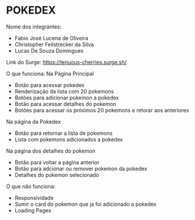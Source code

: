 # POKEDEX

Nome dos integrantes: 
- Fabio José Lucena de Oliveira 
- Christopher Feilstrecker da Silva
- Lucas De Souza Domingues

Link do Surge: https://tenuous-cherries.surge.sh/

O que funciona:
 Na Página Principal
- Botão para acessar pokedex
- Renderização da lista com 20 pokemons
- Botões para adicionar pokemon a pokedex 
- Botão para acessar detalhes do pokemon
- Botões para acessar os próximos 20 pokemons e retorar aos anteriores

 Na página da  Pokedex
- Botão para retornar a lista de pokemons
- Lista com pokemons adicionados a pokedex

 Na página dos detalhes do pokemon
- Botão para voltar a página anterior
- Botão para adcionar ou remover pokemon da pokedex
- Detalhes do pokemon selecionado

O que não funciona: 
- Responsividade
- Sumir o card do pokemon que ja foi adicionado a pokedex
- Loading Pages
